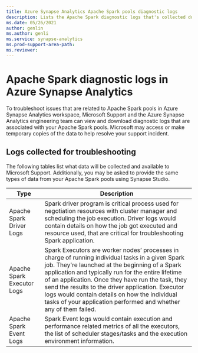 ```yaml
---
title: Azure Synapse Analytics Apache Spark pools diagnostic logs
description: Lists the Apache Spark diagnostic logs that's collected during troubleshooting by Microsoft Support.
ms.date: 05/26/2021
author: genlin
ms.author: genli
ms.service: synapse-analytics
ms.prod-support-area-path: 
ms.reviewer: 
---
```

# Apache Spark diagnostic logs in Azure Synapse Analytics

To troubleshoot issues that are related to Apache Spark pools in Azure Synapse Analytics workspace, Microsoft Support and the Azure Synapse Analytics engineering team can view and download diagnostic logs that are associated with your Apache Spark pools. Microsoft may access or make temporary copies of the data to help resolve your support incident.

## Logs collected for troubleshooting

The following tables list what data will be collected and available to Microsoft Support. Additionally, you may be asked to provide the same types of data from your Apache Spark pools using Synapse Studio.

|  Type |  Description |
|---|---|
| Apache Spark Driver Logs  |Spark driver program is critical process used for negotiation resources with cluster manager and scheduling the job execution. Driver logs would contain details on how the job got executed and resource used, that are critical for troubleshooting Spark application.   |
|  Apache Spark Executor Logs |Spark Executors are worker nodes’ processes in charge of running individual tasks in a given Spark job. They're launched at the beginning of a Spark application and typically run for the entire lifetime of an application. Once they have run the task, they send the results to the driver application. Executor logs would contain details on how the individual tasks of your application performed and whether any of them failed.   |
|  Apache Spark Event Logs | Spark Event logs would contain execution and performance related metrics of all the executors, the list of scheduler stages/tasks and the execution environment information. |
